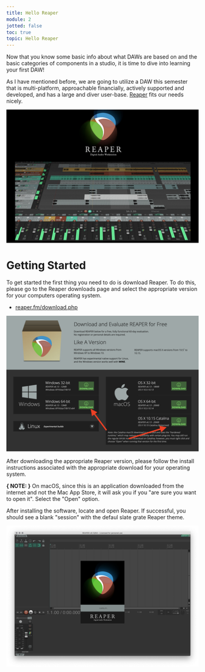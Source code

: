 ```yaml
---
title: Hello Reaper
module: 2
jotted: false
toc: true
topic: Hello Reaper
---
```


Now that you know some basic info about what DAWs are based on and the basic categories of components in a studio, it is time to dive into learning your first DAW!

As I have mentioned before, we are going to utilize a DAW this semester that is multi-platform, approachable financially, actively supported and developed, and has a large and diver user-base. [Reaper](https://www.reaper.fm) fits our needs nicely.

[![Reaper Logo](../imgs/reaper-logo.png "Reaper Logo")](https://www.reaper.fm)

# Getting Started

To get started the first thing you need to do is download Reaper. To do this, please go to the Reaper downloads page and select the appropriate version for your computers operating system.

- [reaper.fm/download.php](https://www.reaper.fm/download.php)

[![Reaper download page](../imgs/reaper-download.png "Reaper download page")](https://www.reaper.fm/download.php)

After downloading the appropriate Reaper version, please follow the install instructions associated with the appropriate download for your operating system.

**{ NOTE: }** On macOS, since this is an application downloaded from the internet and not the Mac App Store, it will ask you if you "are sure you want to open it". Select the "Open" option.

After installing the software, locate and open Reaper. If successful, you should see a blank "session" with the defaul slate grate Reaper theme.

![Example of Reaper Opening](../imgs/reaper-opening.png "Example of Reaper Opening")
